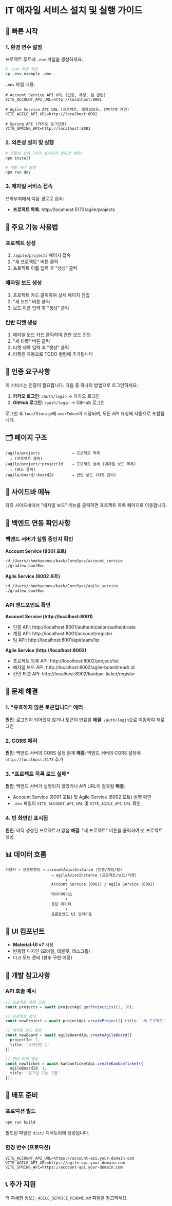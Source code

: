 # IT 애자일 서비스 설치 및 실행 가이드

## 🚀 빠른 시작

### 1. 환경 변수 설정

프로젝트 루트에 `.env` 파일을 생성하세요:

```bash
# .env 파일 생성
cp .env.example .env
```

`.env` 파일 내용:
```env
# Account Service API URL (인증, 계정, 팀 관련)
VITE_ACCOUNT_API_URL=http://localhost:8001

# Agile Service API URL (프로젝트, 애자일보드, 칸반티켓 관련)
VITE_AGILE_API_URL=http://localhost:8002

# Spring API (카카오 로그인용)
VITE_SPRING_API=http://localhost:8001
```

### 2. 의존성 설치 및 실행

```bash
# 의존성 설치 (이미 설치되어 있다면 생략)
npm install

# 개발 서버 실행
npm run dev
```

### 3. 애자일 서비스 접속

브라우저에서 다음 경로로 접속:
- **프로젝트 목록**: http://localhost:5173/agile/projects

## 📱 주요 기능 사용법

### 프로젝트 생성
1. `/agile/projects` 페이지 접속
2. "새 프로젝트" 버튼 클릭
3. 프로젝트 이름 입력 후 "생성" 클릭

### 애자일 보드 생성
1. 프로젝트 카드 클릭하여 상세 페이지 진입
2. "새 보드" 버튼 클릭
3. 보드 이름 입력 후 "생성" 클릭

### 칸반 티켓 생성
1. 애자일 보드 카드 클릭하여 칸반 보드 진입
2. "새 티켓" 버튼 클릭
3. 티켓 제목 입력 후 "생성" 클릭
4. 티켓은 자동으로 TODO 컬럼에 추가됩니다

## 🔐 인증 요구사항

이 서비스는 인증이 필요합니다. 다음 중 하나의 방법으로 로그인하세요:

1. **카카오 로그인**: `/auth/login` → 카카오 로그인
2. **GitHub 로그인**: `/auth/login` → GitHub 로그인

로그인 후 `localStorage`에 `userToken`이 저장되며, 모든 API 요청에 자동으로 포함됩니다.

## 🗂️ 페이지 구조

```
/agile/projects              → 프로젝트 목록
  ↓ (프로젝트 클릭)
/agile/project/:projectId    → 프로젝트 상세 (애자일 보드 목록)
  ↓ (보드 클릭)
/agile/board/:boardId        → 칸반 보드 (티켓 관리)
```

## 🎯 사이드바 메뉴

좌측 사이드바에서 "애자일 보드" 메뉴를 클릭하면 프로젝트 목록 페이지로 이동합니다.

## 🔧 백엔드 연동 확인사항

### 백엔드 서버가 실행 중인지 확인

**Account Service (8001 포트)**
```bash
cd /Users/choehyeonsu/back/CoreSync/account_service
./gradlew bootRun
```

**Agile Service (8002 포트)**
```bash
cd /Users/choehyeonsu/back/CoreSync/agile_service
./gradlew bootRun
```

### API 엔드포인트 확인

**Account Service (http://localhost:8001)**
- 인증 API: http://localhost:8001/authentication/authenticate
- 계정 API: http://localhost:8001/account/register
- 팀 API: http://localhost:8001/api/team/list

**Agile Service (http://localhost:8002)**
- 프로젝트 목록 API: http://localhost:8002/project/list
- 애자일 보드 API: http://localhost:8002/agile-board/read/:id
- 칸반 티켓 API: http://localhost:8002/kanban-ticket/register

## 🐛 문제 해결

### 1. "유효하지 않은 토큰입니다" 에러
**원인**: 로그인이 되어있지 않거나 토큰이 만료됨
**해결**: `/auth/login`으로 이동하여 재로그인

### 2. CORS 에러
**원인**: 백엔드 서버의 CORS 설정 문제
**해결**: 백엔드 서버의 CORS 설정에 `http://localhost:5173` 추가

### 3. "프로젝트 목록 로드 실패"
**원인**: 백엔드 서버가 실행되지 않았거나 API URL이 잘못됨
**해결**: 
- Account Service (8001 포트) 및 Agile Service (8002 포트) 실행 확인
- `.env` 파일의 `VITE_ACCOUNT_API_URL` 및 `VITE_AGILE_API_URL` 확인

### 4. 빈 화면만 표시됨
**원인**: 아직 생성된 프로젝트가 없음
**해결**: "새 프로젝트" 버튼을 클릭하여 첫 프로젝트 생성

## 📊 데이터 흐름

```
사용자 → 프론트엔드 → accountAxiosInstance (인증/계정/팀)
                    → agileAxiosInstance (프로젝트/보드/티켓)
                          ↓
                    Account Service (8001) / Agile Service (8002)
                          ↓
                    데이터베이스
                          ↓
                    응답 데이터
                          ↓
                    프론트엔드 UI 업데이트
```

## 🎨 UI 컴포넌트

- **Material-UI v7** 사용
- 반응형 디자인 (모바일, 태블릿, 데스크톱)
- 다크 모드 준비 (향후 구현 예정)

## 📝 개발 참고사항

### API 호출 예시
```typescript
// 프로젝트 목록 조회
const projects = await projectApi.getProjectList(1, 10);

// 프로젝트 생성
const newProject = await projectApi.createProject({ title: '새 프로젝트' });

// 애자일 보드 생성
const newBoard = await agileBoardApi.createAgileBoard({
  projectId: 1,
  title: '스프린트 1'
});

// 칸반 티켓 생성
const newTicket = await kanbanTicketApi.createKanbanTicket({
  agileBoardId: 1,
  title: '로그인 기능 구현'
});
```

## 🚀 배포 준비

### 프로덕션 빌드
```bash
npm run build
```

빌드된 파일은 `dist/` 디렉토리에 생성됩니다.

### 환경 변수 (프로덕션)
```env
VITE_ACCOUNT_API_URL=https://account-api.your-domain.com
VITE_AGILE_API_URL=https://agile-api.your-domain.com
VITE_SPRING_API=https://account-api.your-domain.com
```

## 📞 추가 지원

더 자세한 정보는 `AGILE_SERVICE_README.md` 파일을 참고하세요.
